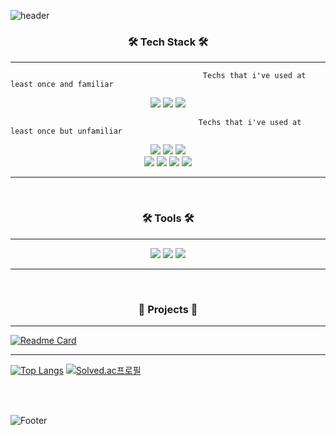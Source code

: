 ![header](https://capsule-render.vercel.app/api?type=waving&color=0:9C00FF,100:00BFFF&height=150&section=header&text=Welcome&fontSize=40&fontColor=000000&fontAlign=50&fontAlignY=30)

<h3 align="center"><b>🛠 Tech Stack 🛠</b></h3>

---

```
                                           Techs that i've used at least once and familiar
```
<div align="center">
<img src="https://img.shields.io/badge/Java-007396?style=flat-badge&logo=java&logoColor=white"/>
<img src="https://img.shields.io/badge/Spring-6DB33F?style=flat-badge&logo=spring&logoColor=white"/>
<img src="https://img.shields.io/badge/Spring Boot-6DB33F?style=flat-badge&logo=springboot&logoColor=white"/>
</div>

```
                                          Techs that i've used at least once but unfamiliar
```

<div align="center">
<img src="https://img.shields.io/badge/Python-3776AB?style=flat-badge&logo=python&logoColor=white"/>
<img src="https://img.shields.io/badge/Python-3776AB?style=flat-badge&logo=python&logoColor=white"/>
<img src="https://img.shields.io/badge/Django-092E20?style=flat-badge&logo=django&logoColor=white"/><br>
<img src="https://img.shields.io/badge/HTML-E34F26?style=flat-badge&logo=html5&logoColor=white"/>
<img src="https://img.shields.io/badge/Bootstrap-7952B3?style=flat-badge&logo=bootstrap&logoColor=white"/>
<img src="https://img.shields.io/badge/CSS-1572B6?style=flat-badge&logo=css3&logoColor=white"/>
<img src="https://img.shields.io/badge/MySQL-4479A1?style=flat-badge&logo=mysql&logoColor=white"/>
</div>

---
<br>
<h3 align="center"><b>🛠 Tools 🛠</b></h3>

---

<div align="center">
<img src="https://img.shields.io/badge/Eclipse-2C2255?style=flat-badge&logo=eclipseide&logoColor=white"/>
<img src="https://img.shields.io/badge/Visual Studio Code-007ACC?style=flat-badge&logo=visualstudiocode&logoColor=white"/>
<img src="https://img.shields.io/badge/IntelliJ-000000?style=flat-badge&logo=intellijidea&logoColor=white"/>
</div>

---
<br>

<h3 align="center"><b>📘 Projects 📘</b></h3>

---

[![Readme Card](https://github-readme-stats.vercel.app/api/pin/?username=wrewre46&repo=JSPBoard)](https://github.com/wrewre46/JSPBoard)

---



[![Top Langs](https://github-readme-stats.vercel.app/api/top-langs/?username=wrewre46&layout=compact&theme=tokyonight)](https://github.com/wrewre46/github-readme-stats)
[![Solved.ac프로필](http://mazassumnida.wtf/api/v2/generate_badge?boj=wrewre46)](https://solved.ac/wrewre46)


<br><br>

![Footer](https://capsule-render.vercel.app/api?type=waving&color=0:9C00FF,100:00BFFF&height=150&section=footer)
